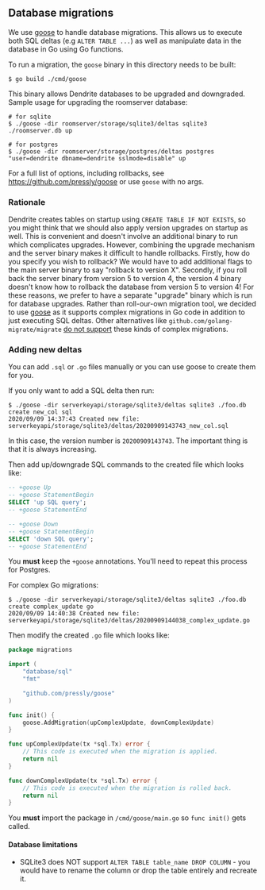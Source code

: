 ## Database migrations

We use [goose](https://github.com/pressly/goose) to handle database migrations. This allows us to execute
both SQL deltas (e.g `ALTER TABLE ...`) as well as manipulate data in the database in Go using Go functions.

To run a migration, the `goose` binary in this directory needs to be built:
```
$ go build ./cmd/goose
```

This binary allows Dendrite databases to be upgraded and downgraded. Sample usage for upgrading the roomserver database:

```
# for sqlite
$ ./goose -dir roomserver/storage/sqlite3/deltas sqlite3 ./roomserver.db up

# for postgres
$ ./goose -dir roomserver/storage/postgres/deltas postgres "user=dendrite dbname=dendrite sslmode=disable" up
```

For a full list of options, including rollbacks, see https://github.com/pressly/goose or use `goose` with no args.


### Rationale

Dendrite creates tables on startup using `CREATE TABLE IF NOT EXISTS`, so you might think that we should also
apply version upgrades on startup as well. This is convenient and doesn't involve an additional binary to run
which complicates upgrades. However, combining the upgrade mechanism and the server binary makes it difficult
to handle rollbacks. Firstly, how do you specify you wish to rollback? We would have to add additional flags
to the main server binary to say "rollback to version X". Secondly, if you roll back the server binary from
version 5 to version 4, the version 4 binary doesn't know how to rollback the database from version 5 to
version 4! For these reasons, we prefer to have a separate "upgrade" binary which is run for database upgrades.
Rather than roll-our-own migration tool, we decided to use [goose](https://github.com/pressly/goose) as it supports
complex migrations in Go code in addition to just executing SQL deltas. Other alternatives like
`github.com/golang-migrate/migrate` [do not support](https://github.com/golang-migrate/migrate/issues/15) these
kinds of complex migrations.

### Adding new deltas

You can add `.sql` or `.go` files manually or you can use goose to create them for you.

If you only want to add a SQL delta then run:

```
$ ./goose -dir serverkeyapi/storage/sqlite3/deltas sqlite3 ./foo.db create new_col sql
2020/09/09 14:37:43 Created new file: serverkeyapi/storage/sqlite3/deltas/20200909143743_new_col.sql
```

In this case, the version number is `20200909143743`. The important thing is that it is always increasing.

Then add up/downgrade SQL commands to the created file which looks like:
```sql
-- +goose Up
-- +goose StatementBegin
SELECT 'up SQL query';
-- +goose StatementEnd

-- +goose Down
-- +goose StatementBegin
SELECT 'down SQL query';
-- +goose StatementEnd

```
You __must__ keep the `+goose` annotations. You'll need to repeat this process for Postgres.

For complex Go migrations:

```
$ ./goose -dir serverkeyapi/storage/sqlite3/deltas sqlite3 ./foo.db create complex_update go
2020/09/09 14:40:38 Created new file: serverkeyapi/storage/sqlite3/deltas/20200909144038_complex_update.go
```

Then modify the created `.go` file which looks like:

```go
package migrations

import (
	"database/sql"
	"fmt"

	"github.com/pressly/goose"
)

func init() {
	goose.AddMigration(upComplexUpdate, downComplexUpdate)
}

func upComplexUpdate(tx *sql.Tx) error {
	// This code is executed when the migration is applied.
	return nil
}

func downComplexUpdate(tx *sql.Tx) error {
	// This code is executed when the migration is rolled back.
	return nil
}

```

You __must__ import the package in `/cmd/goose/main.go` so `func init()` gets called.


#### Database limitations

- SQLite3 does NOT support `ALTER TABLE table_name DROP COLUMN` - you would have to rename the column or drop the table
  entirely and recreate it.
